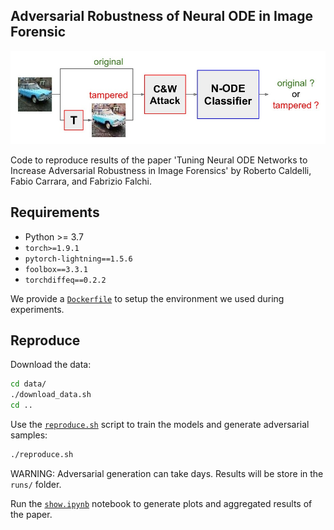 Adversarial Robustness of Neural ODE in Image Forensic
---

![Overview](overview.jpg "Overview")

Code to reproduce results of the paper 'Tuning Neural ODE Networks to Increase
Adversarial Robustness in Image Forensics' by Roberto Caldelli, Fabio Carrara, and Fabrizio Falchi.

## Requirements

 * Python >= 3.7
 * `torch>=1.9.1`
 * `pytorch-lightning==1.5.6`
 * `foolbox==3.3.1`
 * `torchdiffeq==0.2.2`

We provide a [`Dockerfile`](Dockerfile) to setup the environment we used during experiments.

## Reproduce

Download the data:

```bash
cd data/
./download_data.sh
cd ..
```

Use the [`reproduce.sh`](reproduce.sh) script to train the models and generate adversarial samples:

```bash
./reproduce.sh
```

WARNING: Adversarial generation can take days. Results will be store in the `runs/` folder.

Run the [`show.ipynb`](show.ipynb) notebook to generate plots and aggregated results of the paper.